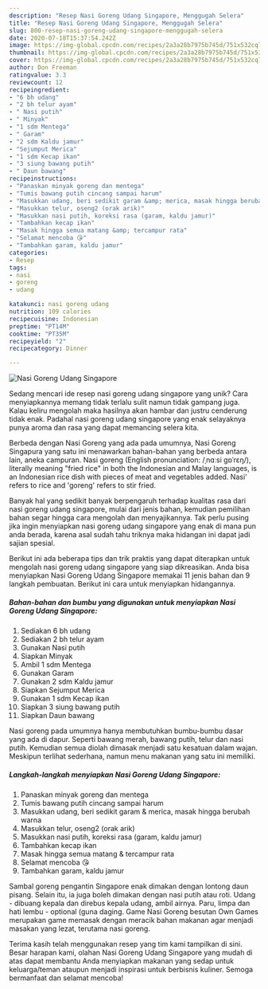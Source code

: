 ```yaml
---
description: "Resep Nasi Goreng Udang Singapore, Menggugah Selera"
title: "Resep Nasi Goreng Udang Singapore, Menggugah Selera"
slug: 800-resep-nasi-goreng-udang-singapore-menggugah-selera
date: 2020-07-18T15:37:54.242Z
image: https://img-global.cpcdn.com/recipes/2a3a28b7975b745d/751x532cq70/nasi-goreng-udang-singapore-foto-resep-utama.jpg
thumbnail: https://img-global.cpcdn.com/recipes/2a3a28b7975b745d/751x532cq70/nasi-goreng-udang-singapore-foto-resep-utama.jpg
cover: https://img-global.cpcdn.com/recipes/2a3a28b7975b745d/751x532cq70/nasi-goreng-udang-singapore-foto-resep-utama.jpg
author: Don Freeman
ratingvalue: 3.3
reviewcount: 12
recipeingredient:
- "6 bh udang"
- "2 bh telur ayam"
- " Nasi putih"
- " Minyak"
- "1 sdm Mentega"
- " Garam"
- "2 sdm Kaldu jamur"
- "Sejumput Merica"
- "1 sdm Kecap ikan"
- "3 siung bawang putih"
- " Daun bawang"
recipeinstructions:
- "Panaskan minyak goreng dan mentega"
- "Tumis bawang putih cincang sampai harum"
- "Masukkan udang, beri sedikit garam &amp; merica, masak hingga berubah warna"
- "Masukkan telur, oseng2 (orak arik)"
- "Masukkan nasi putih, koreksi rasa (garam, kaldu jamur)"
- "Tambahkan kecap ikan"
- "Masak hingga semua matang &amp; tercampur rata"
- "Selamat mencoba 😘"
- "Tambahkan garam, kaldu jamur"
categories:
- Resep
tags:
- nasi
- goreng
- udang

katakunci: nasi goreng udang 
nutrition: 109 calories
recipecuisine: Indonesian
preptime: "PT14M"
cooktime: "PT35M"
recipeyield: "2"
recipecategory: Dinner

---
```



![Nasi Goreng Udang Singapore](https://img-global.cpcdn.com/recipes/2a3a28b7975b745d/751x532cq70/nasi-goreng-udang-singapore-foto-resep-utama.jpg)

Sedang mencari ide resep nasi goreng udang singapore yang unik? Cara menyiapkannya memang tidak terlalu sulit namun tidak gampang juga. Kalau keliru mengolah maka hasilnya akan hambar dan justru cenderung tidak enak. Padahal nasi goreng udang singapore yang enak selayaknya punya aroma dan rasa yang dapat memancing selera kita.

Berbeda dengan Nasi Goreng yang ada pada umumnya, Nasi Goreng Singapura yang satu ini menawarkan bahan-bahan yang berbeda antara lain, aneka campuran. Nasi goreng (English pronunciation: /ˌnɑːsi ɡɒˈrɛŋ/), literally meaning &#34;fried rice&#34; in both the Indonesian and Malay languages, is an Indonesian rice dish with pieces of meat and vegetables added. Nasi&#39; refers to rice and &#39;goreng&#39; refers to stir fried.

Banyak hal yang sedikit banyak berpengaruh terhadap kualitas rasa dari nasi goreng udang singapore, mulai dari jenis bahan, kemudian pemilihan bahan segar hingga cara mengolah dan menyajikannya. Tak perlu pusing jika ingin menyiapkan nasi goreng udang singapore yang enak di mana pun anda berada, karena asal sudah tahu triknya maka hidangan ini dapat jadi sajian spesial.


Berikut ini ada beberapa tips dan trik praktis yang dapat diterapkan untuk mengolah nasi goreng udang singapore yang siap dikreasikan. Anda bisa menyiapkan Nasi Goreng Udang Singapore memakai 11 jenis bahan dan 9 langkah pembuatan. Berikut ini cara untuk menyiapkan hidangannya.

<!--inarticleads1-->

##### Bahan-bahan dan bumbu yang digunakan untuk menyiapkan Nasi Goreng Udang Singapore:

1. Sediakan 6 bh udang
1. Sediakan 2 bh telur ayam
1. Gunakan  Nasi putih
1. Siapkan  Minyak
1. Ambil 1 sdm Mentega
1. Gunakan  Garam
1. Gunakan 2 sdm Kaldu jamur
1. Siapkan Sejumput Merica
1. Gunakan 1 sdm Kecap ikan
1. Siapkan 3 siung bawang putih
1. Siapkan  Daun bawang


Nasi goreng pada umumnya hanya membutuhkan bumbu-bumbu dasar yang ada di dapur. Seperti bawang merah, bawang putih, telur dan nasi putih. Kemudian semua diolah dimasak menjadi satu kesatuan dalam wajan. Meskipun terlihat sederhana, namun menu makanan yang satu ini memiliki. 

<!--inarticleads2-->

##### Langkah-langkah menyiapkan Nasi Goreng Udang Singapore:

1. Panaskan minyak goreng dan mentega
1. Tumis bawang putih cincang sampai harum
1. Masukkan udang, beri sedikit garam &amp; merica, masak hingga berubah warna
1. Masukkan telur, oseng2 (orak arik)
1. Masukkan nasi putih, koreksi rasa (garam, kaldu jamur)
1. Tambahkan kecap ikan
1. Masak hingga semua matang &amp; tercampur rata
1. Selamat mencoba 😘
1. Tambahkan garam, kaldu jamur


Sambal goreng pengantin Singapore enak dimakan dengan lontong daun pisang. Selain itu, ia juga boleh dimakan dengan nasi putih atau roti. Udang - dibuang kepala dan direbus kepala udang, ambil airnya. Paru, limpa dan hati lembu - optional (guna daging. Game Nasi Goreng besutan Own Games merupakan game memasak dengan meracik bahan makanan agar menjadi masakan yang lezat, terutama nasi goreng. 

Terima kasih telah menggunakan resep yang tim kami tampilkan di sini. Besar harapan kami, olahan Nasi Goreng Udang Singapore yang mudah di atas dapat membantu Anda menyiapkan makanan yang sedap untuk keluarga/teman ataupun menjadi inspirasi untuk berbisnis kuliner. Semoga bermanfaat dan selamat mencoba!
